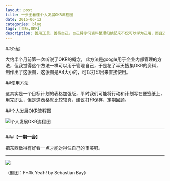 ```yaml
---
layout: post
title: 一张图看懂个人发展OKR流程图
date: 2015-06-12
categories: blog
tags: [目标,OKR]
description: 善用工具，善待自己。自己将学习资料整理归纳起来不仅可以学为己用，而且还留下了记忆索引，何乐而不为？
---
```



##介绍

大约半个月前第一次听说了OKR的概念，此方法是google用于企业内部管理的方法，但我觉得这个方法一样可以用于管理自己，于是花了半天搜集OKR的资料，制作出了这张图，这张图是A4大小的，可以打印出来直接使用。

##使用方法

这其实是一个目标计划的表格加强版，平时我们可能将行动和计划写在便签纸上，用完即丢，但是这表格就比较较真，建议打印保存，定期回顾。


##个人发展OKR流程图

![个人发展OKR流程图](http://7d9mjz.com1.z0.glb.clouddn.com/OKR.jpg)




---

###**【一期一会】**

把东西做得有好看一点才能对得住自己的审美呀。


----


![](http://cnfeat.qiniudn.com/image-2015-05-25-15-52.png)

（题图：F*#k Yeah! by Sebastian Bay）



